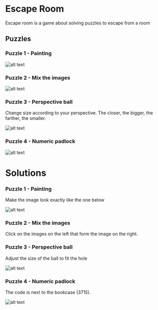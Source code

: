 # Escape Room

Escape room is a game about solving puzzles to escape from a room

## Puzzles

### Puzzle 1 - Painting
![alt text](https://user-images.githubusercontent.com/44435379/116798609-c4173080-aac7-11eb-8493-8f84b652bba0.png)
### Puzzle 2 - Mix the images
![alt text](https://user-images.githubusercontent.com/44435379/116798643-34be4d00-aac8-11eb-831a-7d6c2ded7392.png)
### Puzzle 3 - Perspective ball

Change size according to your perspective. The closer, the bigger, the farther, the smaller.

![alt text](https://user-images.githubusercontent.com/44435379/116798655-5a4b5680-aac8-11eb-9381-13ccef777e28.png)
### Puzzle 4 - Numeric padlock
![alt text](https://user-images.githubusercontent.com/44435379/116798664-75b66180-aac8-11eb-9e19-09e51368f93e.png)

# Solutions

### Puzzle 1 - Painting

Make the image look exactly like the one below

![alt text](https://user-images.githubusercontent.com/44435379/116798722-fecd9880-aac8-11eb-890b-67b0b37049b6.png)
### Puzzle 2 - Mix the images
Click on the images on the left that form the image on the right.
### Puzzle 3 - Perspective ball

Adjust the size of the ball to fit the hole

![alt text](https://user-images.githubusercontent.com/44435379/116798797-bfec1280-aac9-11eb-864f-540cf1f89503.png)
### Puzzle 4 - Numeric padlock
The code is next to the bookcase (3715).

![alt text](https://user-images.githubusercontent.com/44435379/116798760-6daaf180-aac9-11eb-8ed6-01358ec34b55.png)


